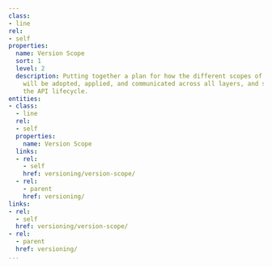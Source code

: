 ```yaml
---
class:
- line
rel:
- self
properties:
  name: Version Scope
  sort: 1
  level: 2
  description: Putting together a plan for how the different scopes of versioning
    will be adopted, applied, and communicated across all layers, and stops along
    the API lifecycle.
entities:
- class:
  - line
  rel:
  - self
  properties:
    name: Version Scope
  links:
  - rel:
    - self
    href: versioning/version-scope/
  - rel:
    - parent
    href: versioning/
links:
- rel:
  - self
  href: versioning/version-scope/
- rel:
  - parent
  href: versioning/
...
```

